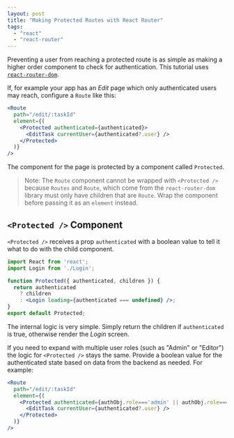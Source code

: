 ```yaml
---
layout: post
title: "Making Protected Routes with React Router"
tags:
  - "react"
  - "react-router"
---
```


Preventing a user from reaching a protected route is as simple as making a higher order component to check for authentication. This tutorial uses [`react-router-dom`](https://reactrouter.com/en/main).

If, for example your app has an *Edit* page which only authenticated users may reach, configure a `Route` like this:

```jsx
<Route
  path="/edit/:taskId"
  element={(
    <Protected authenticated={authenticated}>
      <EditTask currentUser={authenticated?.user} />
    </Protected>
  )}
/>
```

The component for the page is protected by a component called `Protected`. 

> Note: The `Route` component cannot be wrapped with `<Protected />` because `Routes` and `Route`, which come from the `react-router-dom` library must only have children that are `Route`. Wrap the component before passing it as an `element` instead.


## `<Protected />` Component

`<Protected />` receives a prop `authenticated` with a boolean value to tell it what to do with the child component.

```jsx
import React from 'react';
import Login from './Login';

function Protected({ authenticated, children }) {
  return authenticated 
    ? children 
    : <Login loading={authenticated === undefined} />;
}
export default Protected;
```

The internal logic is very simple. Simply return the children if `authenticated` is true, otherwise render the *Login* screen. 

If you need to expand with multiple user roles (such as "Admin" or "Editor") the logic for `<Protected />` stays the same. Provide a boolean value for the authenticated state based on data from the backend as needed. For example:

```jsx
<Route
  path="/edit/:taskId"
  element={(
    <Protected authenticated={authObj.role==='admin' || authObj.role==='editor' }>
      <EditTask currentUser={authenticated?.user} />
    </Protected>
  )}
/>
```
